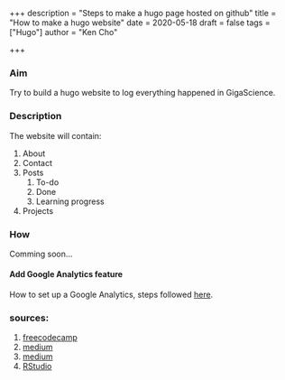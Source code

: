 +++
description = "Steps to make a hugo page hosted on github"
title = "How to make a hugo website"
date = 2020-05-18
draft = false
tags = ["Hugo"]
author = "Ken Cho"

+++
### Aim
Try to build a hugo website to log everything happened in GigaScience.  

### Description
The website will contain:
1. About
2. Contact
3. Posts
    1. To-do  
    2. Done
    3. Learning progress
4. Projects

### How 
Comming soon...

#### Add Google Analytics feature
How to set up a Google Analytics, steps followed [here](https://coreychen71.github.io/posts/2019-05/hugoaddgoogleanalytics/).


### sources:  
1. [freecodecamp](https://www.freecodecamp.org/news/your-first-hugo-blog-a-practical-guide/)
2. [medium](https://medium.com/@chswei/%E5%9C%A8-github-%E9%83%A8%E7%BD%B2-hugo-%E9%9D%9C%E6%85%8B%E7%B6%B2%E7%AB%99-9c40682dfe40)
3. [medium](https://levelup.gitconnected.com/build-a-personal-website-with-github-pages-and-hugo-6c68592204c7)
4. [RStudio](https://towardsdatascience.com/get-your-own-website-online-in-four-steps-adef65abe8bd)



